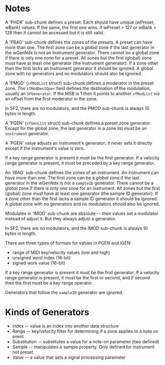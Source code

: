 # Notes

A 'PHDR' sub-chunk defines a preset. Each should have unique (wPreset, wBank) values. If the same, the first one
wins. if wPreset > 127 or wBank > 128 then it cannot be accessed but it is still valid.


A 'PBAG' sub-chunk defines the zones of the presets. A preset can have more than one. The first zone can be a
*global* zone if the last generator in the wGenNdx is *not* an Instrument generator. There cannot be a global
zone if there is only one zone for a preset. All zones but the first (global) zone must have at least one
generator (the Instrument generator). If a zone other than the first lacks an Instrument generator it should be
ignored. A global zone with no generators and no modulators should also be ignored.

A 'PMOD' (`sfModList` struct) sub-chunk defines a moderator in the preset zone. The `sfModDestOper` field
defines the destination of the modulation, usually an `SFGenerator`. If the MSB is 1 then it points to another
`sfModList` via an offset from the first moderator in the zone.

In SF2, there are *no* modulators, and the PMOD sub-chunk is always 10 bytes in length.

A 'PGEN' (`sfGenList` struct) sub-chunk defines a preset zone generator. Except for the global zone, the last
generator in a zone list *must* be an `instrument` generator.

A 'PGEN' value adjusts an instrument's generator; it never sets it directly except if the instrument's value is
zero.

If a key range generator is present it must be the first generator. If a velocity range generator is present, it
must be preceded by a key range generator.

An 'IBAG' sub-chunk defines the zones of an instrument. An instrument can have more than one. The first zone can
be a *global* zone if the last generator in the wGenNdx is *not* a `sampleID` generator. There cannot be a
global zone if there is only one zone for an instrument. All zones but the first (global) zone must have at least one
generator (the sample ID generator). If a zone other than the first lacks a sample ID generator it should be
ignored. A global zone with no generators and no modulators should also be ignored.

Modulates in 'IMOD' sub-chunk are absolute -- their values set a modulator instead of adjust it. But they always
adjust a generator.

In SF2, there are *no* modulators, and the IMOD sub-chunk is always 10 bytes in length.

There are three types of formats for values in PGEN and IGEN:

- range of MIDI key/velocity values (low and high)
- unsigned word index (16-bit)
- signed work value (16-bit)

If a key range generator is present it must be the first generator. If a velocity range generator is present, it
must be the first or second, and if second then the first must be a key range operator.

Generators that follow the `sampleID` generator are ignored.

# Kinds of Generators

- Index -- value is an index into another data structure
- Range -- key/velocity filter for determining if a zone applies to a note on event
- Substitution -- substitutes a value for a note-on parameter (two defined)
- Sample -- manipulates a sample property. Only defined for instrument not preset.
- Value -- a value that sets a signal processing parameter
